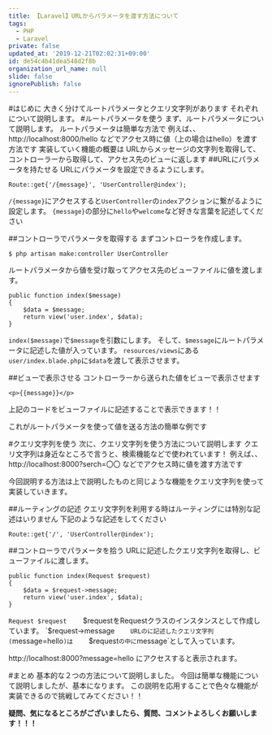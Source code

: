 ```yaml
---
title: 【Laravel】URLからパラメータを渡す方法について
tags:
  - PHP
  - Laravel
private: false
updated_at: '2019-12-21T02:02:31+09:00'
id: de54c4b41dea548d2f8b
organization_url_name: null
slide: false
ignorePublish: false
---
```

#はじめに
大きく分けてルートパラメータとクエリ文字列があります
それぞれについて説明します。
#ルートパラメータを使う
まず、ルートパラメータについて説明します。
ルートパラメータは簡単な方法で
例えば、、
http://localhost:8000/hello
などでアクセス時に値（上の場合はhello）を渡す方法です
実装していく機能の概要は
URLからメッセージの文字列を取得して、コントローラーから取得して、アクセス先のビューに返します
##URLにパラメータを持たせる
URLにパラメータを設定できるようにします。

```php:routes/web.php
Route::get{'/{message}', 'UserController@index');
```

`/{message}`にアクセスすると`UserController`の`index`アクションに繋がるように設定します。
`{message}`の部分に`hello`や`welcome`など好きな言葉を記述してください

##コントローラでパラメータを取得する
まずコントローラを作成します。

```:ターミナル
$ php artisan make:controller UserController
```

ルートパラメータから値を受け取ってアクセス先のビューファイルに値を渡します。

```php:app/Http/Controllers/UserController.php
public function index($message)
{
	$data = $message;
	return view('user.index', $data);
}
```

`index($message)`で`$message`を引数にします。
そして、`$message`にルートパラメータに記述した値が入っています。
`resources/views`にある`user/index.blade.php`に`$data`を渡して表示させます。

##ビューで表示させる
コントローラーから送られた値をビューで表示させます

```html:user/index.blade.php
<p>{{message}}</p>
```

上記のコードをビューファイルに記述することで表示できます！！

これがルートパラメータを使って値を送る方法の簡単な例です

#クエリ文字列を使う
次に、クエリ文字列を使う方法について説明します
クエリ文字列は身近なところで言うと、検索機能などで使われています！
例えば、、
http://localhost:8000?serch=〇〇
などでアクセス時に値を渡す方法です

今回説明する方法は上で説明したものと同じような機能をクエリ文字列を使って実装していきます。

##ルーティングの記述
クエリ文字列を利用する時はルーティングには特別な記述はいりません
下記のような記述をしてください

```php:routes/web.php
Route::get{'/', 'UserController@index');
```

##コントローラでパラメータを拾う
URLに記述したクエリ文字列を取得し、ビューファイルに渡します。

```php:app/Http/Controllers/UserController.php
public function index(Request $request)
{
	$data = $request->message;
	return view('user.index', $data);
}
```

`Request $request`
　　$requestをRequestクラスのインスタンスとして作成しています。
`$request->message`
　　URLのに記述したクエリ文字列(`message=hello`)は
　　`$request`の中に`message`として入っています。

http://localhost:8000?message=hello
にアクセスすると表示されます。

#まとめ
基本的な２つの方法について説明しました。
今回は簡単な機能について説明しましたが、基本になります。
この説明を応用することで色々な機能が実装できるので挑戦してみてください！！

**疑問、気になるところがございましたら、質問、コメントよろしくお願いします！！！**
